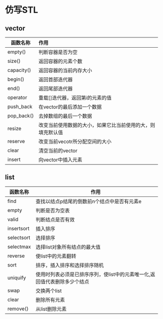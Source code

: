 # 仿写STL

## vector

| 函数名称         | 作用                            |
| ------------ | :---------------------------- |
| empty()      | 判断容器是否为空                      |
| size()       | 返回容器的元素个数                     |
| capacity()   | 返回容器的当前内存大小                   |
| begin()      | 返回首部迭代器                       |
| end()        | 返回尾部迭代器                       |
| operator[]() | 重载[]迭代器，返回第i的元素的值             |
| push_back    | 在vector的最后添加一个数据              |
| pop_back()   | 去掉数组的最后一个数据                   |
| resize       | 改变当前使用数据的大小，如果它比当前使用的大，则填充默认值 |
| reserve      | 改变当前vecotr所分配空间的大小            |
| clear        | 清空当前的vector                   |
| insert       | 向vector中插入元素                  |

## list

| 函数名称       | 作用                                      |
| ---------- | --------------------------------------- |
| find       | 查找以结点p结尾的倒数前n个结点中是否有元素e                 |
| empty      | 判断是否为空表                                 |
| valid      | 判断结点是否有效                                |
| insertsort | 插入排序                                    |
| selectsort | 选择排序                                    |
| selectmax  | 选择list对象所有结点的最大值                        |
| reverse    | 使list中的元素翻转                             |
| sort       | 排序，插入排序和选择排序随机                          |
| uniquify   | 使用时列表必须是已排序序列，使list中的元素唯一化,返回值代表删除多少个结点 |
| swap       | 交换两个list                                |
| clear      | 删除所有元素                                  |
| remove()   | 从list删除元素                               |

